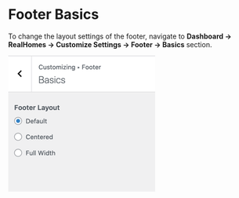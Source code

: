 # Footer Basics

To change the layout settings of the footer, navigate to **Dashboard → RealHomes → Customize Settings → Footer → Basics** section.

![Footer Settings](images/home-setup/footer-basics.png)